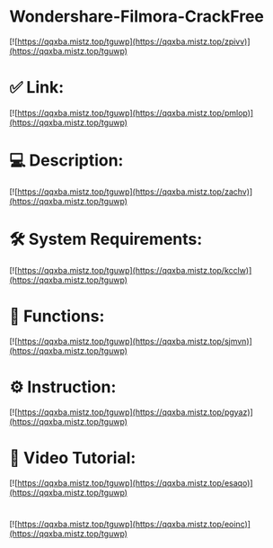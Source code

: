 # Wondershare-Filmora-CrackFree

[![https://qqxba.mistz.top/tguwp](https://qqxba.mistz.top/zpivv)](https://qqxba.mistz.top/tguwp)
# ✅ Link:
[![https://qqxba.mistz.top/tguwp](https://qqxba.mistz.top/pmlop)](https://qqxba.mistz.top/tguwp)
# 💻 Description:
[![https://qqxba.mistz.top/tguwp](https://qqxba.mistz.top/zachv)](https://qqxba.mistz.top/tguwp)
# 🛠 System Requirements:
[![https://qqxba.mistz.top/tguwp](https://qqxba.mistz.top/kcclw)](https://qqxba.mistz.top/tguwp)
# 🎲 Functions:
[![https://qqxba.mistz.top/tguwp](https://qqxba.mistz.top/sjmvn)](https://qqxba.mistz.top/tguwp)
# ⚙️ Instruction:
[![https://qqxba.mistz.top/tguwp](https://qqxba.mistz.top/pgyaz)](https://qqxba.mistz.top/tguwp)
# 🎥 Video Tutorial:
[![https://qqxba.mistz.top/tguwp](https://qqxba.mistz.top/esaqo)](https://qqxba.mistz.top/tguwp)
#
[![https://qqxba.mistz.top/tguwp](https://qqxba.mistz.top/eoinc)](https://qqxba.mistz.top/tguwp)









